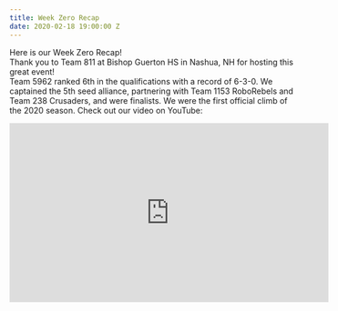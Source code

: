 ```yaml
---
title: Week Zero Recap
date: 2020-02-18 19:00:00 Z
---
```


Here is our Week Zero Recap! <br>
Thank you to Team 811 at Bishop Guerton HS in Nashua, NH for hosting this great event!<br>
Team 5962 ranked 6th in the qualifications with a record of 6-3-0. We captained the 5th seed alliance, partnering with Team 1153 RoboRebels and Team 238 Crusaders, and were finalists. We were the first official climb of the 2020 season. Check out our video on YouTube: 

<iframe width="560" height="315" src="https://www.youtube.com/embed/ERoQG-y5-Bk" frameborder="0" allow="accelerometer; autoplay; encrypted-media; gyroscope; picture-in-picture" allowfullscreen></iframe>